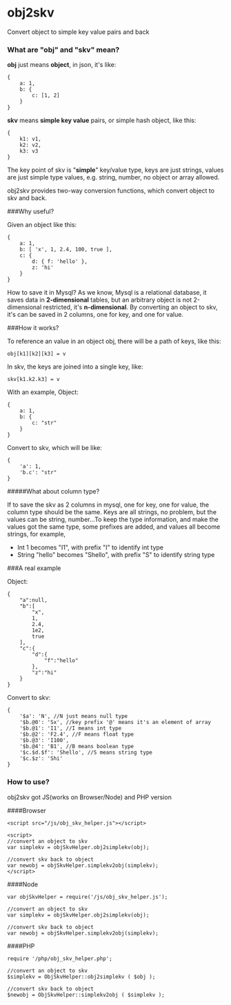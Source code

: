 obj2skv
============

Convert object to simple key value pairs and back

### What are "obj" and "skv" mean?

**obj** just means **object**, in json, it's like:

	{ 	
		a: 1, 
		b: {
			c: [1, 2]
		}
	}

**skv** means **simple key value** pairs, or simple hash object, like this:

	{
		k1: v1,
		k2: v2,
		k3: v3
	}

The key point of skv is "**simple**" key/value type, keys are just strings, values are just simple type values, e.g. string, number, no object or array allowed.

obj2skv provides two-way conversion functions, which convert object to skv and back.

###Why useful?

Given an object like this:

	{
		a: 1,
		b: [ 'x', 1, 2.4, 100, true ],
		c: { 
			d: { f: 'hello' },
			z: 'hi' 
		} 
	}

How to save it in Mysql? As we know, Mysql is a relational database, it saves data in **2-dimensional** tables, but an arbitrary object is not 2-dimensional restricted, it's **n-dimensional**. By converting an object to skv, it's can be saved in 2 columns, one for key, and one for value.

###How it works?

To reference an value in an object obj, there will be a path of keys, like this:

	obj[k1][k2][k3] = v 

In skv, the keys are joined into a single key, like:

	skv[k1.k2.k3] = v

With an example, Object:

	{ 	
		a: 1, 
		b: {
			c: "str"
		}
	}

Convert to skv, which will be like: 

	{ 
		'a': 1, 
		'b.c': "str"
	}


#####What about column type?

If to save the skv as 2 columns in mysql, one for key, one for value, the column type should be the same. Keys are all strings, no problem, but the values can be string, number...To keep the type information, and make the values got the same type, some prefixes are added, and values all become strings, for example, 


- Int 1 becomes "I1", with prefix "I" to identify int type
- String "hello" becomes "Shello", with prefix "S" to identify string type


###A real example

Object: 

	{
	    "a":null,
	    "b":[
	        "x",
	        1,
	        2.4,
	        1e2,
	        true
	    ],
	    "c":{
	        "d":{
	            "f":"hello"
	        },
	        "z":"hi"
	    }
	}

Convert to skv:

	{ 
		'$a': 'N', //N just means null type
		'$b.@0': 'Sx', //key prefix '@' means it's an element of array
		'$b.@1': 'I1', //I means int type
		'$b.@2': 'F2.4', //F means float type
		'$b.@3': 'I100',
		'$b.@4': 'B1', //B means boolean type
		'$c.$d.$f': 'Shello', //S means string type
		'$c.$z': 'Shi'
	}

### How to use?

obj2skv got JS(works on Browser/Node) and PHP version

####Browser

	<script src="/js/obj_skv_helper.js"></script>

	<script>
	//convert an object to skv
	var simplekv = objSkvHelper.obj2simplekv(obj);

	//convert skv back to object
	var newobj = objSkvHelper.simplekv2obj(simplekv);
	</script>

####Node

	var objSkvHelper = require('/js/obj_skv_helper.js');
	
	//convert an object to skv
	var simplekv = objSkvHelper.obj2simplekv(obj);

	//convert skv back to object
	var newobj = objSkvHelper.simplekv2obj(simplekv);

####PHP

	require '/php/obj_skv_helper.php';

	//convert an object to skv
	$simplekv = ObjSkvHelper::obj2simplekv ( $obj );
	
	//convert skv back to object
	$newobj = ObjSkvHelper::simplekv2obj ( $simplekv );
